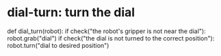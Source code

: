 # dial-turn: turn the dial
def dial_turn(robot):
    if check("the robot's gripper is not near the dial"):
        robot.grab("dial")
    if check("the dial is not turned to the correct position"):
        robot.turn("dial to desired position")
